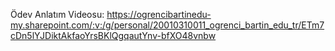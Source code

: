 Ödev Anlatım Videosu: https://ogrencibartinedu-my.sharepoint.com/:v:/g/personal/20010310011_ogrenci_bartin_edu_tr/ETm7cDn5lYJDiktAkfaoYrsBKlQgqautYnv-bfXO48vnbw
